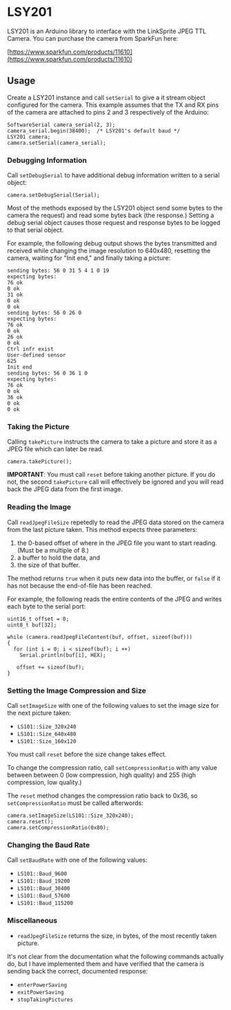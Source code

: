 LSY201
======

LSY201 is an Arduino library to interface with the LinkSprite JPEG TTL Camera.
You can purchase the camera from SparkFun here:

[https://www.sparkfun.com/products/11610](https://www.sparkfun.com/products/11610)

## Usage

Create a LSY201 instance and call `setSerial` to give a it stream object
configured for the camera.  This example assumes that the TX and RX pins of the
camera are attached to pins 2 and 3 respectively of the Arduino:

    SoftwareSerial camera_serial(2, 3);
    camera_serial.begin(38400);  /* LSY201's default baud */
    LSY201 camera;
    camera.setSerial(camera_serial);

### Debugging Information

Call `setDebugSerial` to have additional debug information written to a serial
object:

    camera.setDebugSerial(Serial);

Most of the methods exposed by the LSY201 object send some bytes to the camera
the request) and read some bytes back (the response.)  Setting a debug serial
object causes those request and response bytes to be logged to that serial
object.

For example, the following debug output shows the bytes transmitted and
received while changing the image resolution to 640x480, resetting the camera,
waiting for "Init end," and finally taking a picture:

    sending bytes: 56 0 31 5 4 1 0 19
    expecting bytes:
    76 ok
    0 ok
    31 ok
    0 ok
    0 ok
    sending bytes: 56 0 26 0
    expecting bytes:
    76 ok
    0 ok
    26 ok
    0 ok
    Ctrl infr exist
    User-defined sensor
    625
    Init end
    sending bytes: 56 0 36 1 0
    expecting bytes:
    76 ok
    0 ok
    36 ok
    0 ok
    0 ok

### Taking the Picture

Calling `takePicture` instructs the camera to take a picture and store it as a
JPEG file which can later be read.

    camera.takePicture();

**IMPORTANT**: You must call `reset` before taking another picture.  If you do
not, the second `takePicture` call will effectively be ignored and you will
read back the JPEG data from the first image.

### Reading the Image

Call `readJpegFileSize` repetedly to read the JPEG data stored on the camera
from the last picture taken.  This method expects three parameters:

1. the 0-based offset of where in the JPEG file you want to start reading.  (Must
   be a multiple of 8.)
2. a buffer to hold the data, and
3. the size of that buffer.

The method returns `true` when it puts new data into the buffer, or `false` if
it has not because the end-of-file has been reached.

For example, the following reads the entire contents of the JPEG and writes
each byte to the serial port:

    uint16_t offset = 0;
    uint8_t buf[32];

    while (camera.readJpegFileContent(buf, offset, sizeof(buf)))
    {
      for (int i = 0; i < sizeof(buf); i ++)
        Serial.println(buf[i], HEX);

       offset += sizeof(buf);
    }

### Setting the Image Compression and Size

Call `setImageSize` with one of the following values to set the image size for
the next picture taken:

* `LS101::Size_320x240`
* `LS101::Size_640x480`
* `LS101::Size_160x120`

You must call `reset` before the size change takes effect.

To change the compression ratio, call `setCompressionRatio` with any value
between between 0 (low compression, high quality) and 255 (high compression,
low quality.)

The `reset` method changes the compression ratio back to 0x36, so
`setCompressionRatio` must be called afterwords:

    camera.setImageSize(LS101::Size_320x240);
    camera.reset();
    camera.setCompressionRatio(0x80);

### Changing the Baud Rate

Call `setBaudRate` with one of the following values:

* `LS101::Baud_9600`
* `LS101::Baud_19200`
* `LS101::Baud_38400`
* `LS101::Baud_57600`
* `LS101::Baud_115200`

### Miscellaneous

* `readJpegFileSize` returns the size, in bytes, of the most recently taken
  picture.

It's not clear from the documentation what the following commands actually do,
but I have implemented them and have verified that the camera is sending back
the correct, documented response:

* `enterPowerSaving`
* `exitPowerSaving`
* `stopTakingPictures`

